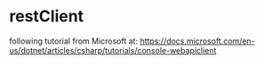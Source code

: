 # restClient

following tutorial from Microsoft at: https://docs.microsoft.com/en-us/dotnet/articles/csharp/tutorials/console-webapiclient
